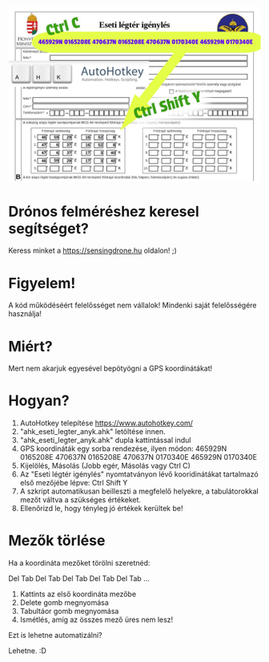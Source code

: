 ![alt text](ahk_eseti_legter_anyk.jpg)

# Drónos felméréshez keresel segítséget?
Keress minket a https://sensingdrone.hu oldalon! ;)

# Figyelem!
A kód működéséért felelősséget nem vállalok! Mindenki saját felelősségére használja!

# Miért?
Mert nem akarjuk egyesével bepötyögni a GPS koordinátákat!

# Hogyan?
1. AutoHotkey telepítése https://www.autohotkey.com/
2. "ahk_eseti_legter_anyk.ahk" letöltése innen.
3. "ahk_eseti_legter_anyk.ahk" dupla kattintással indul
4. GPS koordináták egy sorba rendezése, ilyen módon: 465929N 0165208E 470637N 0165208E 470637N 0170340E 465929N 0170340E
5. Kijelölés, Másolás (Jobb egér, Másolás vagy Ctrl C)
6. Az "Eseti légtér igénylés" nyomtatványon lévő kooridinátákat tartalmazó első mezőjébe lépve: Ctrl Shift Y
7. A szkript automatikusan beilleszti a megfelelő helyekre, a tabulátorokkal mezőt váltva a szükséges értékeket.
8. Ellenőrizd le, hogy tényleg jó értékek kerültek be!

# Mezők törlése
Ha a koordináta mezőket törölni szeretnéd:

Del Tab Del Tab Del Tab Del Tab Del Tab ...
1. Kattints az első koordináta mezőbe
2. Delete gomb megnyomása
3. Tabultáor gomb megnyomása
4. Ismétlés, amíg az összes mező üres nem lesz!

Ezt is lehetne automatizálni?

Lehetne. :D